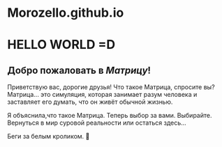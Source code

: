 # Morozello.github.io
# HELLO WORLD =D

## Добро пожаловать в __*Матрицу*__!
Приветствую вас, дорогие друзья!
Что такое Матрица, спросите вы?
Матрица... это симуляция, которая занимает разум человека и заставляет его думать, что он живёт обычной жизнью. 

Я объяснила,что такое Матрица. Теперь выбор за вами. Выбирайте.
Вернуться в мир суровой реальности или остаться здесь...














Беги за белым кроликом. 🐰
